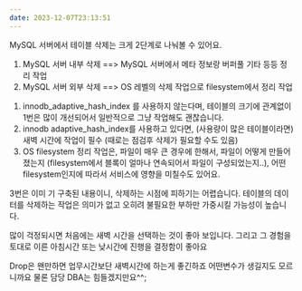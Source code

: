 ```yaml
---
date: 2023-12-07T23:13:51
---
```

MySQL 서버에서 테이블 삭제는 크게 2단계로 나눠볼 수 있어요.
1. MySQL 서버 내부 삭제 ==> MySQL 서버에서 메타 정보랑 버퍼풀 기타 등등 정리 작업
2. MySQL 서버 외부 삭제 ==> OS 레벨의 삭제 작업으로 filesystem에서 정리 작업

1) innodb_adaptive_hash_index 를 사용하지 않는다며, 테이블의 크기에 관계없이 1번은 많이 개선되어서 일반적으로 그냥 작업해도 괜찮습니다. 
2) innodb adaptive_hash_index를 사용하고 있다면, (사용량이 많은 테이블이라면) 새벽 시간에 작업이 필수 (때로는 점검후 삭제가 필요할 수도 있음)
3) OS filesystem 정리 작업은, 파일이 매우 큰 경우에 한해서, 파일이 어떻게 만들어졌는지 (filesystem에서 블록이 얼마나 연속되어서 파일이 구성되었는지..), 어떤 filesystem인지에 따라서 서비스에 영향을 미칠수도 있어요. 

3번은 이미 기 구축된 내용이니, 삭제하는 시점에 피하기는 어렵습니다. 테이블의 데이터를 삭제하는 작업은 의미가 없고 오히려 불필요한 부하만 가중시킬 가능성이 높습니다. 

많이 걱정되시면 처음에는 새벽 시간을 선택하는 것이 좋아 보입니다.
그리고 그 경험을 토대로 이른 아침시간 또는 낮시간에 진행을 결정함이 좋아요

Drop은 왠만하면 업무시간보단 새벽시간에 하는게 좋긴하죠
어떤변수가 생길지도 모르니까요
물론 담당 DBA는 힘들겠지만요^^; 